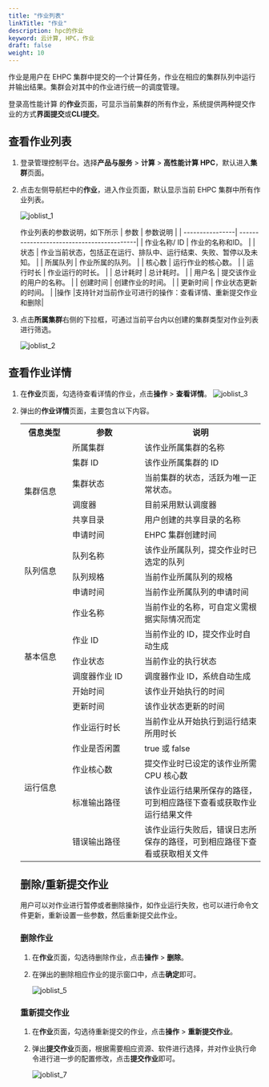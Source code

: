 ```yaml
---
title: "作业列表"
linkTitle: "作业"
description: hpc的作业
keyword: 云计算, HPC，作业
draft: false
weight: 10
---
```


作业是用户在 EHPC 集群中提交的一个计算任务，作业在相应的集群队列中运行并输出结果。集群会对其中的作业进行统一的调度管理。

登录高性能计算 的**作业**页面，可显示当前集群的所有作业，系统提供两种提交作业的方式**界面提交**或**CLI提交**。


## 查看作业列表

1. 登录管理控制平台。选择**产品与服务** > **计算** > **高性能计算 HPC**，默认进入**集群**页面。

3. 点击左侧导航栏中的**作业**，进入作业页面，默认显示当前 EHPC 集群中所有作业列表。

   ![joblist_1](../../../_images/joblist_1.png)

   作业列表的参数说明，如下所示
  | 参数     | 参数说明                 |
  | ----------------| ------------------------------------------|
  | 作业名称/ ID | 作业的名称和ID。             |
  | 状态     | 作业当前状态，包括正在运行、排队中、运行结束、失败、暂停以及未知。   |
  | 所属队列 | 作业所属的队列。         |
  | 核心数   | 运行作业的核心数。       |
  | 运行时长 | 作业运行的时长。             |
  | 总计耗时 | 总计耗时。               |
  | 用户名   | 提交该作业的用户的名称。 |
  | 创建时间 | 创建作业的时间。         |
  | 更新时间 | 作业状态更新的时间。         |
  |操作    |支持针对当前作业可进行的操作：查看详情、重新提交作业和删除|

4. 点击**所属集群**右侧的下拉框，可通过当前平台内以创建的集群类型对作业列表进行筛选。

   ![joblist_2](../../../_images/joblist_2.png)


## 查看作业详情

1. 在**作业**页面，勾选待查看详情的作业，点击**操作** > **查看详情**。
   ![joblist_3](../../../_images/joblist_3.png)

2. 弹出的**作业详情**页面，主要包含以下内容。
   <table>
   <tr>
    <th style="width:20%">信息类型</th> 
    <th style="width:30%">参数</th>
    <th style="width:50%">说明</th>
  </tr>
  <tr>
    <td rowspan="6">集群信息</td>
    <td>所属集群</td>
    <td>该作业所属集群的名称</td>
  </tr>
  <tr>
    <td>集群 ID</td>
    <td>该作业所属集群的 ID</td>
   </tr>
   <tr>
     <td> 集群状态</td>
     <td> 当前集群的状态，活跃为唯一正常状态。</td>
   </tr>
   <tr>
     <td> 调度器</td>
     <td> 目前采用默认调度器</td>
   </tr>
   <tr>
     <td> 共享目录</td>
     <td> 用户创建的共享目录的名称</td>
   </tr>
   <tr>
     <td> 申请时间</td>
     <td> EHPC 集群创建时间</td>
   </tr>
    <tr>
    <td rowspan="3">队列信息</td>
    <td>队列名称</td>
    <td>该作业所属队列，提交作业时已选定的队列</td>
   </tr>
   <tr>
    <td>队列规格</td>
    <td>当前作业所属队列的规格</td>
   </tr>
   <tr>
     <td> 申请时间</td>
     <td> 当前作业所属队列的申请时间</td>
   </tr>
    <tr>
    <td rowspan="6">基本信息</td>
    <td>作业名称</td>
    <td>当前作业的名称，可自定义需根据实际情况而定</td>
   </tr>
   <tr>
    <td>作业 ID</td>
    <td>当前作业的 ID，提交作业时自动生成</td>
   </tr>
   <tr>
     <td> 作业状态</td>
     <td> 当前作业的执行状态</td>
   </tr>
   <tr>
     <td> 调度器作业 ID</td>
     <td> 调度器作业 ID，系统自动生成</td>
   </tr>
   <tr>
     <td> 开始时间</td>
     <td> 该作业开始执行的时间</td>
   </tr>
   <tr>
     <td> 更新时间</td>
     <td> 该作业状态更新的时间</td>
   </tr>
      <tr>
    <td rowspan="5">运行信息</td>
    <td>作业运行时长</td>
    <td>当前作业从开始执行到运行结束所用时长</td>
   </tr>
   <tr>
     <td> 作业是否闲置</td>
     <td> true 或 false</td>
   </tr>
   <tr>
     <td> 作业核心数</td>
     <td> 提交作业时已设定的该作业所需 CPU 核心数</td>
   </tr>
    <tr>
     <td> 标准输出路径</td>
     <td> 该作业运行结果所保存的路径，可到相应路径下查看或获取作业运行结果文件</td>
   </tr>
    <tr>
     <td> 错误输出路径</td>
     <td> 该作业运行失败后，错误日志所保存的路径，可到相应路径下查看或获取相关文件</td>
   </tr>
   <table>

## 删除/重新提交作业

用户可以对作业进行暂停或者删除操作，如作业运行失败，也可以进行命令文件更新，重新设置一些参数，然后重新提交此作业。

### 删除作业

1. 在**作业**页面，勾选待删除作业，点击**操作** > **删除**。

2. 在弹出的删除相应作业的提示窗口中，点击**确定**即可。

   ![joblist_5](../../../_images/joblist_5.png)

### 重新提交作业

1. 在**作业**页面，勾选待重新提交的作业，点击**操作** > **重新提交作业**。


2. 弹出**提交作业**页面，根据需要相应资源、软件进行选择，并对作业执行命令进行进一步的配置修改，点击**提交作业**即可。

   ![joblist_7](../../../_images/joblist_7.png)







